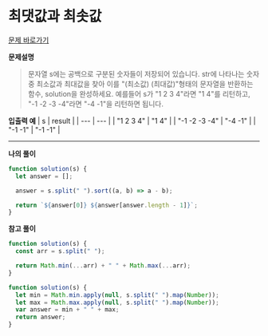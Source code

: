 # 최댓값과 최솟값

[문제 바로가기](https://school.programmers.co.kr/learn/courses/30/lessons/12939)

**문제설명**

> 문자열 s에는 공백으로 구분된 숫자들이 저장되어 있습니다. str에 나타나는 숫자 중 최소값과 최대값을 찾아 이를 "(최소값) (최대값)"형태의 문자열을 반환하는 함수, solution을 완성하세요.
> 예를들어 s가 "1 2 3 4"라면 "1 4"를 리턴하고, "-1 -2 -3 -4"라면 "-4 -1"을 리턴하면 됩니다.

**입출력 예**
| s | result |
| --- | --- |
| "1 2 3 4" | "1 4" |
| "-1 -2 -3 -4" | "-4 -1" |
| "-1 -1" | "-1 -1" |

---

**나의 풀이**

```javascript
function solution(s) {
  let answer = [];

  answer = s.split(" ").sort((a, b) => a - b);

  return `${answer[0]} ${answer[answer.length - 1]}`;
}
```

**참고 풀이**

```javascript
function solution(s) {
  const arr = s.split(" ");

  return Math.min(...arr) + " " + Math.max(...arr);
}
```

```javascript
function solution(s) {
  let min = Math.min.apply(null, s.split(" ").map(Number));
  let max = Math.max.apply(null, s.split(" ").map(Number));
  var answer = min + " " + max;
  return answer;
}
```
